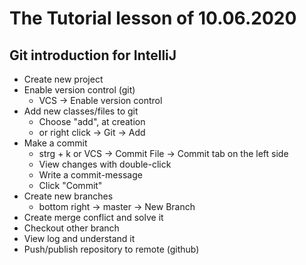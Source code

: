 # The Tutorial lesson of 10.06.2020

## Git introduction for IntelliJ

- Create new project
- Enable version control (git)
    - VCS -> Enable version control
- Add new classes/files to git
    - Choose "add", at creation
    - or right click -> Git -> Add
- Make a commit
    - strg + k or VCS -> Commit File -> Commit tab on the left side
    - View changes with double-click
    - Write a commit-message
    - Click "Commit"
- Create new branches
    - bottom right -> master -> New Branch
- Create merge conflict and solve it
- Checkout other branch
- View log and understand it
- Push/publish repository to remote (github)
